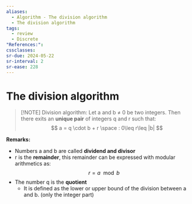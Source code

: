```yaml
---
aliases:
  - Algorithm - The division algorithm
  - The division algorithm
tags:
  - review
  - Discrete
"References:": 
cssclasses:
sr-due: 2024-05-22
sr-interval: 2
sr-ease: 228
---
```

# The division algorithm

> [!NOTE] Division algorithm: 
> Let a and b ≠ 0 be two integers. Then there exits an **unique pair** of integers q and r such that: 
> $$
> a = q \cdot b + r \space : 0\leq r\leq |b|
> $$

**Remarks:**
+ Numbers a and b are called **dividend and divisor**
+ r is the **remainder**, this remainder can be expressed with modular arithmetics as: $$r = a \mod b$$
+ The number q is the **quotient**
	+ It is defined as the lower or upper bound of the division between a and b. (only the integer part)